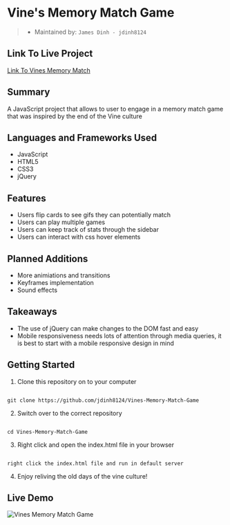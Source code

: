 # Vine's Memory Match Game

> - Maintained by: `James Dinh - jdinh8124`

## Link To Live Project
[Link To Vines Memory Match](https://vines-memory-match.jamestdinh.com)

## Summary
A JavaScript project that allows to user to engage in a memory match game that was inspired by the end of the Vine culture

## Languages and Frameworks Used
- JavaScript
- HTML5
- CSS3
- jQuery

## Features
- Users flip cards to see gifs they can potentially match
- Users can play multiple games
- Users can keep track of stats through the sidebar
- Users can interact with css hover elements


## Planned Additions
- More animiations and transitions
- Keyframes implementation
- Sound effects


## Takeaways
- The use of jQuery can make changes to the DOM fast and easy
- Mobile responsiveness needs lots of attention through media queries, it is best to start with a mobile responsive design in mind

## Getting Started
1. Clone this repository on to your computer
```

git clone https://github.com/jdinh8124/Vines-Memory-Match-Game

```
2. Switch over to the correct repository
```

cd Vines-Memory-Match-Game

```
3. Right click and open the index.html file in your browser
```

right click the index.html file and run in default server

```
4. Enjoy reliving the old days of the vine culture!

## Live Demo
![Vines Memory Match Game](demo.gif)
